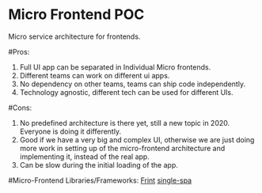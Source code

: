 # Micro Frontend POC

Micro service architecture for frontends.

#Pros:
1. Full UI app can be separated in Individual Micro frontends.
2. Different teams can work on different ui apps.
3. No dependency on other teams, teams can ship code independently.
4. Technology agnostic, different tech can be used for different UIs.

#Cons:
1. No predefined architecture is there yet, still a new topic in 2020. Everyone is doing it differently.
2. Good if we have a very big and complex UI, otherwise we are just doing more work in setting up of the micro-frontend architecture and implementing it, instead of the real app.
3. Can be slow during the initial loading of the app.

#Micro-Frontend Libraries/Frameworks:
[Frint](https://github.com/frintjs/frint) 
[single-spa](https://github.com/single-spa/single-spa)

